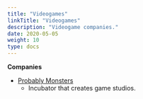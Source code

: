 ```yaml
---
title: "Videogames"
linkTitle: "Videogames"
description: "Videogame companies."
date: 2020-05-05
weight: 10
type: docs
---
```


**Companies**
* [Probably Monsters](https://www.probablymonsters.com/)
  * Incubator that creates game studios.
